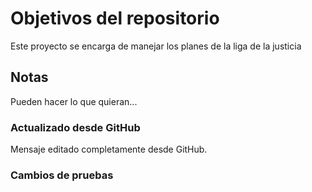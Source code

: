 # Objetivos del repositorio

Este proyecto se encarga de manejar los planes de la liga de la justicia


## Notas
Pueden hacer lo que quieran...

### Actualizado desde GitHub
Mensaje editado completamente desde GitHub.

### Cambios de pruebas

